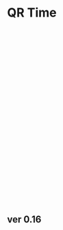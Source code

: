 <script src="jquery.min.js"></script>
<script src="qrcode.js"></script>
<style>
        #qrcode{
            height: 360px;
            width: 360px;
            margin: 20px;
        }
        div{
            height: 360px;
            width: 360px;
            margin: 20px;
            display: inline-block;
        }
</style>
# QR Time

<div id="qrcode"></div>

<script>
var once = true;
var qrcode;
var count = 0;
var cmd = "";

function makeQR() {	
  if(once == true)
  {
    qrcode = new QRCode(document.getElementById("qrcode"), 
    {
      text : "oT0",
      width : 400,
      height : 400,
      correctLevel : QRCode.CorrectLevel.H
    });
    once = false;
  }
}

function timeLoop()
{
  count++;
  cmd = "oT"+count;
  qrcode.clear(); 
  qrcode.makeCode(cmd);
  var t = setTimeout(timeLoop, 33);
}

function myReloadFunction() {
  location.reload();
}

makeQR();
timeLoop();

</script>

## ver 0.16
